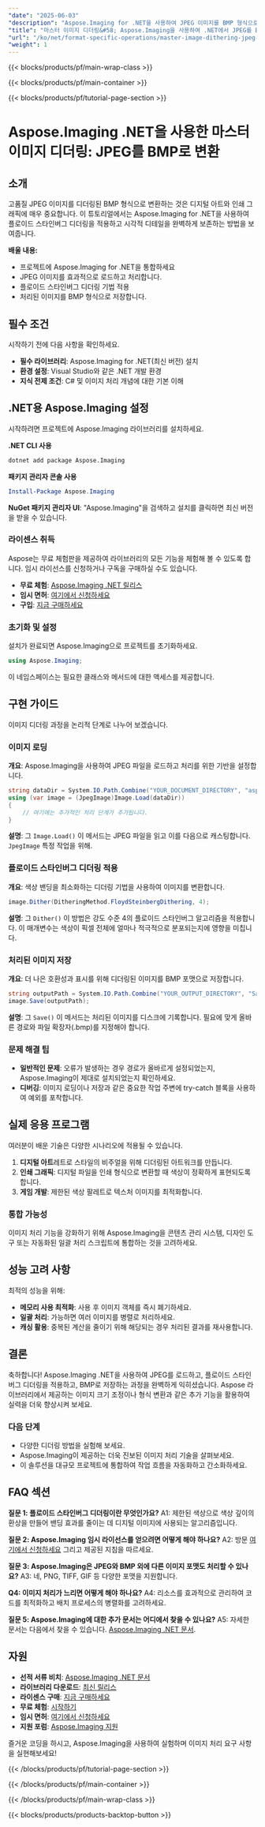 ```yaml
---
"date": "2025-06-03"
"description": "Aspose.Imaging for .NET을 사용하여 JPEG 이미지를 BMP 형식으로 효과적으로 변환하고 디더링하는 방법을 알아보세요. 색상 심도를 향상시키는 Floyd Steinberg 디더링을 마스터하세요."
"title": "마스터 이미지 디더링&#58; Aspose.Imaging을 사용하여 .NET에서 JPEG를 BMP로 변환"
"url": "/ko/net/format-specific-operations/master-image-dithering-jpeg-bmp-aspose-imaging-net/"
"weight": 1
---
```


{{< blocks/products/pf/main-wrap-class >}}

{{< blocks/products/pf/main-container >}}

{{< blocks/products/pf/tutorial-page-section >}}
# Aspose.Imaging .NET을 사용한 마스터 이미지 디더링: JPEG를 BMP로 변환

## 소개

고품질 JPEG 이미지를 디더링된 BMP 형식으로 변환하는 것은 디지털 아트와 인쇄 그래픽에 매우 중요합니다. 이 튜토리얼에서는 Aspose.Imaging for .NET을 사용하여 플로이드 스타인버그 디더링을 적용하고 시각적 디테일을 완벽하게 보존하는 방법을 보여줍니다.

**배울 내용:**
- 프로젝트에 Aspose.Imaging for .NET을 통합하세요
- JPEG 이미지를 효과적으로 로드하고 처리합니다.
- 플로이드 스타인버그 디더링 기법 적용
- 처리된 이미지를 BMP 형식으로 저장합니다.

## 필수 조건

시작하기 전에 다음 사항을 확인하세요.
- **필수 라이브러리**: Aspose.Imaging for .NET(최신 버전) 설치
- **환경 설정**: Visual Studio와 같은 .NET 개발 환경
- **지식 전제 조건**: C# 및 이미지 처리 개념에 대한 기본 이해

## .NET용 Aspose.Imaging 설정

시작하려면 프로젝트에 Aspose.Imaging 라이브러리를 설치하세요.

**.NET CLI 사용**
```bash
dotnet add package Aspose.Imaging
```

**패키지 관리자 콘솔 사용**
```powershell
Install-Package Aspose.Imaging
```

**NuGet 패키지 관리자 UI**: "Aspose.Imaging"을 검색하고 설치를 클릭하면 최신 버전을 받을 수 있습니다.

### 라이센스 취득

Aspose는 무료 체험판을 제공하여 라이브러리의 모든 기능을 체험해 볼 수 있도록 합니다. 임시 라이선스를 신청하거나 구독을 구매하실 수도 있습니다.
- **무료 체험**: [Aspose.Imaging .NET 릴리스](https://releases.aspose.com/imaging/net/)
- **임시 면허**: [여기에서 신청하세요](https://purchase.aspose.com/temporary-license/)
- **구입**: [지금 구매하세요](https://purchase.aspose.com/buy)

### 초기화 및 설정

설치가 완료되면 Aspose.Imaging으로 프로젝트를 초기화하세요.
```csharp
using Aspose.Imaging;
```
이 네임스페이스는 필요한 클래스와 메서드에 대한 액세스를 제공합니다.

## 구현 가이드

이미지 디더링 과정을 논리적 단계로 나누어 보겠습니다.

### 이미지 로딩

**개요**: Aspose.Imaging을 사용하여 JPEG 파일을 로드하고 처리를 위한 기반을 설정합니다.
```csharp
string dataDir = System.IO.Path.Combine("YOUR_DOCUMENT_DIRECTORY", "aspose-logo.jpg");
using (var image = (JpegImage)Image.Load(dataDir))
{
    // 여기에는 추가적인 처리 단계가 추가됩니다.
}
```
**설명**: 그 `Image.Load()` 이 메서드는 JPEG 파일을 읽고 이를 다음으로 캐스팅합니다. `JpegImage` 특정 작업을 위해.

### 플로이드 스타인버그 디더링 적용

**개요**: 색상 밴딩을 최소화하는 디더링 기법을 사용하여 이미지를 변환합니다.
```csharp
image.Dither(DitheringMethod.FloydSteinbergDithering, 4);
```
**설명**: 그 `Dither()` 이 방법은 강도 수준 4의 플로이드 스타인버그 알고리즘을 적용합니다. 이 매개변수는 색상이 픽셀 전체에 얼마나 적극적으로 분포되는지에 영향을 미칩니다.

### 처리된 이미지 저장

**개요**: 더 나은 호환성과 표시를 위해 디더링된 이미지를 BMP 포맷으로 저장합니다.
```csharp
string outputPath = System.IO.Path.Combine("YOUR_OUTPUT_DIRECTORY", "SampleImage_out.bmp");
image.Save(outputPath);
```
**설명**: 그 `Save()` 이 메서드는 처리된 이미지를 디스크에 기록합니다. 필요에 맞게 올바른 경로와 파일 확장자(.bmp)를 지정해야 합니다.

### 문제 해결 팁

- **일반적인 문제**: 오류가 발생하는 경우 경로가 올바르게 설정되었는지, Aspose.Imaging이 제대로 설치되었는지 확인하세요.
- **디버깅**: 이미지 로딩이나 저장과 같은 중요한 작업 주변에 try-catch 블록을 사용하여 예외를 포착합니다.

## 실제 응용 프로그램

여러분이 배운 기술은 다양한 시나리오에 적용될 수 있습니다.
1. **디지털 아트**레트로 스타일의 비주얼을 위해 디더링된 아트워크를 만듭니다.
2. **인쇄 그래픽**: 디지털 파일을 인쇄 형식으로 변환할 때 색상이 정확하게 표현되도록 합니다.
3. **게임 개발**: 제한된 색상 팔레트로 텍스처 이미지를 최적화합니다.

### 통합 가능성

이미지 처리 기능을 강화하기 위해 Aspose.Imaging을 콘텐츠 관리 시스템, 디자인 도구 또는 자동화된 일괄 처리 스크립트에 통합하는 것을 고려하세요.

## 성능 고려 사항

최적의 성능을 위해:
- **메모리 사용 최적화**: 사용 후 이미지 객체를 즉시 폐기하세요.
- **일괄 처리**: 가능하면 여러 이미지를 병렬로 처리하세요.
- **캐싱 활용**: 중복된 계산을 줄이기 위해 해당되는 경우 처리된 결과를 재사용합니다.

## 결론

축하합니다! Aspose.Imaging .NET을 사용하여 JPEG를 로드하고, 플로이드 스타인버그 디더링을 적용하고, BMP로 저장하는 과정을 완벽하게 익히셨습니다. Aspose 라이브러리에서 제공하는 이미지 크기 조정이나 형식 변환과 같은 추가 기능을 활용하여 실력을 더욱 향상시켜 보세요.

### 다음 단계

- 다양한 디더링 방법을 실험해 보세요.
- Aspose.Imaging이 제공하는 더욱 진보된 이미지 처리 기술을 살펴보세요.
- 이 솔루션을 대규모 프로젝트에 통합하여 작업 흐름을 자동화하고 간소화하세요.

## FAQ 섹션

**질문 1: 플로이드 스타인버그 디더링이란 무엇인가요?**
A1: 제한된 색상으로 색상 깊이의 환상을 만들어 밴딩 효과를 줄이는 데 디지털 이미지에 사용되는 알고리즘입니다.

**질문 2: Aspose.Imaging 임시 라이선스를 얻으려면 어떻게 해야 하나요?**
A2: 방문 [여기에서 신청하세요](https://purchase.aspose.com/temporary-license/) 그리고 제공된 지침을 따르세요.

**질문 3: Aspose.Imaging은 JPEG와 BMP 외에 다른 이미지 포맷도 처리할 수 있나요?**
A3: 네, PNG, TIFF, GIF 등 다양한 포맷을 지원합니다.

**Q4: 이미지 처리가 느리면 어떻게 해야 하나요?**
A4: 리소스를 효과적으로 관리하여 코드를 최적화하고 배치 프로세스의 병렬화를 고려하세요.

**질문 5: Aspose.Imaging에 대한 추가 문서는 어디에서 찾을 수 있나요?**
A5: 자세한 문서는 다음에서 찾을 수 있습니다. [Aspose.Imaging .NET 문서](https://reference.aspose.com/imaging/net/).

## 자원
- **선적 서류 비치**: [Aspose.Imaging .NET 문서](https://reference.aspose.com/imaging/net/)
- **라이브러리 다운로드**: [최신 릴리스](https://releases.aspose.com/imaging/net/)
- **라이센스 구매**: [지금 구매하세요](https://purchase.aspose.com/buy)
- **무료 체험**: [시작하기](https://releases.aspose.com/imaging/net/)
- **임시 면허**: [여기에서 신청하세요](https://purchase.aspose.com/temporary-license/)
- **지원 포럼**: [Aspose.Imaging 지원](https://forum.aspose.com/c/imaging/10)

즐거운 코딩을 하시고, Aspose.Imaging을 사용하여 실험하며 이미지 처리 요구 사항을 실현해보세요!

{{< /blocks/products/pf/tutorial-page-section >}}

{{< /blocks/products/pf/main-container >}}

{{< /blocks/products/pf/main-wrap-class >}}

{{< blocks/products/products-backtop-button >}}